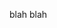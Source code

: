 blah blah
  <script type="text/javascript">
    google.charts.load('current', {packages:['geochart']});
    google.charts.setOnLoadCallback(drawMarkersMap);

function drawMarkersMap() {
  var data = google.visualization.arrayToDataTable([
    ['City',   'Population', 'Area'],
    ['Rome',      2761477,    1285.31],
    ['Milan',     1324110,    181.76],
    ['Naples',    959574,     117.27],
    ['Turin',     907563,     130.17],
    ['Palermo',   655875,     158.9],
    ['Genoa',     607906,     243.60],
    ['Bologna',   380181,     140.7],
    ['Florence',  371282,     102.41],
    ['Fiumicino', 67370,      213.44],
    ['Anzio',     52192,      43.43],
    ['Ciampino',  38262,      11]
  ]);

  var options = {region: 'IT', displayMode: 'markers', colors:['green', 'blue']};

  var chart = new google.visualization.GeoChart(document.getElementById('markers_div'));
  chart.draw(data, options);
}
</script>

<div id="chart_div"></div>
